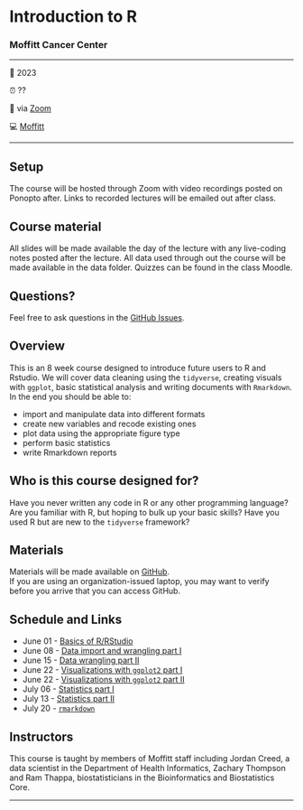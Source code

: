
<!-- README.md is generated from README.Rmd. Please edit that file -->

# Introduction to R

### Moffitt Cancer Center

------------------------------------------------------------------------

:calendar: 2023

:alarm_clock: ??

:office: via [Zoom](https://moffitt.zoom.us/j/99031977384)

:computer: [Moffitt](https://moffitt.org/)

------------------------------------------------------------------------

## Setup

The course will be hosted through Zoom with video recordings posted on
Ponopto after. Links to recorded lectures will be emailed out after
class.

<!-- 
* When you're done, put a green post-it on your computer. 
* If you need help, put up a pink post-it.
-->

## Course material

All slides will be made available the day of the lecture with any
live-coding notes posted after the lecture. All data used through out
the course will be made available in the data folder. Quizzes can be
found in the class Moodle.

<!--
* Rewrite as links to slides on github once they are made
* [Name of talk](path/to/slides.pdf)
-->

## Questions?

Feel free to ask questions in the [GitHub Issues](https://github.com).

## Overview

This is an 8 week course designed to introduce future users to R and
Rstudio. We will cover data cleaning using the `tidyverse`, creating
visuals with `ggplot`, basic statistical analysis and writing documents
with `Rmarkdown`. In the end you should be able to:

<!--
Each instructor should provide a one sentence summary of what participants
will be able to do after thier lecture 
-->

- import and manipulate data into different formats
- create new variables and recode existing ones
- plot data using the appropriate figure type
- perform basic statistics
- write Rmarkdown reports

## Who is this course designed for?

Have you never written any code in R or any other programming language?
Are you familiar with R, but hoping to bulk up your basic skills? Have
you used R but are new to the `tidyverse` framework?

## Materials

Materials will be made available on
[GitHub](https://github.com/FridleyLab/Intro_to_R_2023/).  
If you are using an organization-issued laptop, you may want to verify
before you arrive that you can access GitHub.

## Schedule and Links

- June 01 - [Basics of
  R/RStudio](https://moffitt.hosted.panopto.com/Panopto/Pages/Viewer.aspx?id=ef316a92-1a87-4ae8-a788-aea70150dd19)
- June 08 - [Data import and wrangling part
  I](https://moffitt.hosted.panopto.com/Panopto/Pages/Viewer.aspx?id=d525ac17-661c-44f4-9ad3-aeae0153744a)
- June 15 - [Data wrangling part
  II](https://moffitt.hosted.panopto.com/Panopto/Pages/Viewer.aspx?id=c9dcb86c-d5fe-4662-bfbf-aeb5014a74bb)
- June 22 - [Visualizations with `ggplot2` part
  I](https://moffitt.hosted.panopto.com/Panopto/Pages/Viewer.aspx?id=59d650c7-fb6d-45b7-9146-aebc014f764c)
- June 22 - [Visualizations with `ggplot2` part
  II](https://moffitt.hosted.panopto.com/Panopto/Pages/Viewer.aspx?id=77afb363-11d7-40c5-beff-aec3014a604f)
- July 06 - [Statistics part
  I](https://moffitt.hosted.panopto.com/Panopto/Pages/Viewer.aspx?id=88550b82-b60b-42e3-bba4-aeca0151967b)
- July 13 - [Statistics part
  II](https://moffitt.hosted.panopto.com/Panopto/Pages/Viewer.aspx?id=3ba6f5c1-a058-4d93-85f8-aed1014d746f)
- July 20 -
  [`rmarkdown`](https://moffitt.hosted.panopto.com/Panopto/Pages/Viewer.aspx?id=9382f60b-eb19-4eb4-9426-aed8014ac911)

## Instructors

<!--
Add links to personal websites and double check personal info
* add small blurbs/pictures for each instructor? 
-->

This course is taught by members of Moffitt staff including Jordan
Creed, a data scientist in the Department of Health Informatics, Zachary
Thompson and Ram Thappa, biostatisticians in the Bioinformatics and
Biostatistics Core.

------------------------------------------------------------------------
